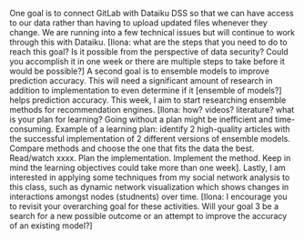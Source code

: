 One goal is to connect GitLab with Dataiku DSS so that we can have access to our data rather than having to upload updated files whenever they change. We are running into a few technical issues but will continue to work through this with Dataiku. [Ilona: what are the steps that you need to do to reach this goal? Is it possible from the perspective of data security? Could you accomplish it in one week or there are multiple steps to take before it would be possible?] A second goal is to ensemble models to improve prediction accuracy. This will need a significant amount of research in addition to implementation to even determine if it [ensemble of models?] helps prediction accuracy. This week, I aim to start researching ensemble methods for recommendation engines. [Ilona: how? videos? literature? what is your plan for learning? Going without a plan might be inefficient and time-consuming. Example of a learning plan: identify 2 high-quality articles with the successful implementation of 2 different versions of ensemble models. Compare methods and choose the one that fits the data the best. Read/watch xxxx.  Plan the implementation. Implement the method. Keep in mind the learning objectives could take more than one week]. Lastly, I am interested in applying some techniques from my social network analysis to this class, such as dynamic network visualization which shows changes in interactions amongst nodes (studnents) over time. [Ilona: I encourage you to revisit your overarching goal for these activities. Will your goal 3 be a search for a new possible outcome or an attempt to improve the accuracy of an existing model?]
